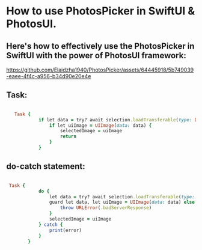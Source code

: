 How to use PhotosPicker in SwiftUI & PhotosUI.
==============================================

Here's how to effectively use the PhotosPicker in SwiftUI with the power of PhotosUI framework:
-----------------------------------------------------------------------------------------------

https://github.com/Elaidzha1940/PhotosPicker/assets/64445918/5b749039-eaee-4f4c-a956-b34d90e20e4e

Task:
-----

``````ruby

   Task {
            if let data = try? await selection.loadTransferable(type: Data.self) {
                if let uiImage = UIImage(data: data) {
                    selectedImage = uiImage
                    return
                }
            }
``````

do-catch statement:
-------------------

````````ruby

 Task {
            do {
                let data = try? await selection.loadTransferable(type: Data.self)
                guard let data, let uiImage = UIImage(data: data) else {
                    throw URLError(.badServerResponse)
                }
                selectedImage = uiImage
            } catch {
                print(error)
            }
        }
````````
